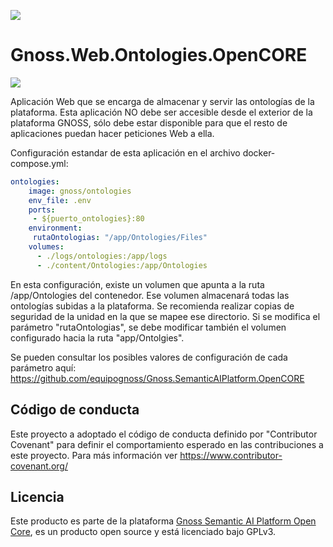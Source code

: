 ![](https://content.gnoss.ws/imagenes/proyectos/personalizacion/7e72bf14-28b9-4beb-82f8-e32a3b49d9d3/cms/logognossazulprincipal.png)

# Gnoss.Web.Ontologies.OpenCORE

![](https://github.com/equipognoss/Gnoss.Web.Ontologies.OpenCORE/workflows/BuildWeb/badge.svg)

Aplicación Web que se encarga de almacenar y servir las ontologías de la plataforma. Esta aplicación NO debe ser accesible desde el exterior de la plataforma GNOSS, sólo debe estar disponible para que el resto de aplicaciones puedan hacer peticiones Web a ella.

Configuración estandar de esta aplicación en el archivo docker-compose.yml: 

```yml
ontologies:
    image: gnoss/ontologies
    env_file: .env
    ports:
     - ${puerto_ontologies}:80
    environment:
     rutaOntologias: "/app/Ontologies/Files"
    volumes:
      - ./logs/ontologies:/app/logs
      - ./content/Ontologies:/app/Ontologies
```

En esta configuración, existe un volumen que apunta a la ruta /app/Ontologies del contenedor. Ese volumen almacenará todas las ontologías subidas a la plataforma. Se recomienda realizar copias de seguridad de la unidad en la que se mapee ese directorio. Si se modifica el parámetro "rutaOntologias", se debe modificar también el volumen configurado hacia la ruta "app/Ontolgies". 

Se pueden consultar los posibles valores de configuración de cada parámetro aquí: https://github.com/equipognoss/Gnoss.SemanticAIPlatform.OpenCORE

## Código de conducta
Este proyecto a adoptado el código de conducta definido por "Contributor Covenant" para definir el comportamiento esperado en las contribuciones a este proyecto. Para más información ver https://www.contributor-covenant.org/

## Licencia
Este producto es parte de la plataforma [Gnoss Semantic AI Platform Open Core](https://github.com/equipognoss/Gnoss.SemanticAIPlatform.OpenCORE), es un producto open source y está licenciado bajo GPLv3.

